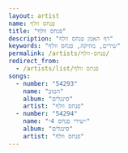 ```yaml
---
layout: artist
name: פנחס וולף
title: "פנחס וולף"
description: "דף האמן פנחס וולף"
keywords: "שירים, מוזיקה, פנחס וולף"
permalink: /artists/פנחס-וולף/
redirect_from:
  - /artists/list/פנחס וולף
songs:
  - number: "54293"
    name: "הטוב"
    album: "סינגלים"
    artist: "פנחס וולף"
  - number: "54294"
    name: "״שירי פנחס 4״"
    album: "סינגלים"
    artist: "פנחס וולף"
---
```

